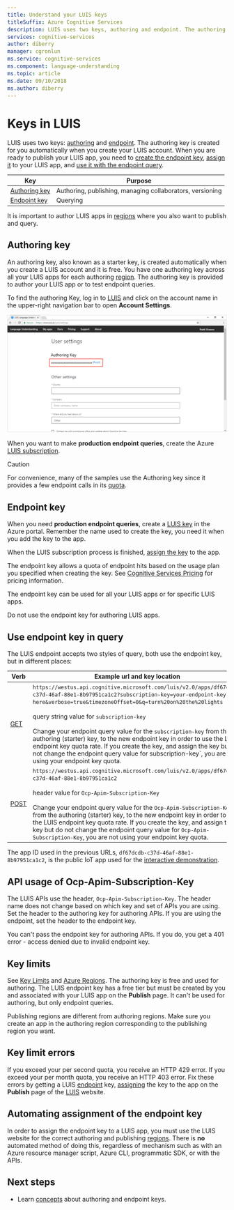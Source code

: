 ```yaml
---
title: Understand your LUIS keys
titleSuffix: Azure Cognitive Services
description: LUIS uses two keys, authoring and endpoint. The authoring key is created for you automatically when you create your LUIS account. When you are ready to publish your LUIS app, you need to create the endpoint key, assign it to your LUIS app, and use it with the endpoint query.
services: cognitive-services
author: diberry
manager: cgronlun
ms.service: cognitive-services
ms.component: language-understanding
ms.topic: article
ms.date: 09/10/2018
ms.author: diberry
---
```


# Keys in LUIS
LUIS uses two keys: [authoring](#programmatic-key) and [endpoint](#endpoint-key). The authoring key is created for you automatically when you create your LUIS account. When you are ready to publish your LUIS app, you need to [create the endpoint key](luis-how-to-azure-subscription.md#create-luis-endpoint-key), [assign it](luis-how-to-manage-keys.md#assign-endpoint-key) to your LUIS app, and [use it with the endpoint query](#use-endpoint-key-in-query). 

|Key|Purpose|
|--|--|
|[Authoring key](#programmatic-key)|Authoring, publishing, managing collaborators, versioning|
|[Endpoint key](#endpoint-key)| Querying|

It is important to author LUIS apps in [regions](luis-reference-regions.md#publishing-regions) where you also want to publish and query.

<a name="programmatic-key" ></a>
## Authoring key

An authoring key, also known as a starter key, is created automatically when you create a LUIS account and it is free. You have one authoring key across all your LUIS apps for each authoring [region](luis-reference-regions.md). The authoring key is provided to author your LUIS app or to test endpoint queries. 

To find the authoring Key, log in to [LUIS](luis-reference-regions.md#luis-website) and click on the account name in the upper-right navigation bar to open **Account Settings**.

![authoring Key](./media/luis-concept-keys/programatic-key.png)

When you want to make **production endpoint queries**, create the Azure [LUIS subscription](https://azure.microsoft.com/pricing/details/cognitive-services/language-understanding-intelligent-services/). 

> [!CAUTION]
> For convenience, many of the samples use the Authoring key since it provides a few endpoint calls in its [quota](luis-boundaries.md#key-limits).  

## Endpoint key
 When you need **production endpoint queries**, create a [LUIS key](https://azure.microsoft.com/pricing/details/cognitive-services/language-understanding-intelligent-services/) in the Azure portal. Remember the name used to create the key, you need it when you add the key to the app.

When the LUIS subscription process is finished, [assign the key](luis-how-to-manage-keys.md#assign-endpoint-key) to the app. 

The endpoint key allows a quota of endpoint hits based on the usage plan you specified when creating the key. See [Cognitive Services Pricing](https://azure.microsoft.com/pricing/details/cognitive-services/language-understanding-intelligent-services/?v=17.23h) for pricing information.

The endpoint key can be used for all your LUIS apps or for specific LUIS apps. 

Do not use the endpoint key for authoring LUIS apps. 

## Use endpoint key in query
The LUIS endpoint accepts two styles of query, both use the endpoint key, but in different places:

|Verb|Example url and key location|
|--|--|
|[GET](https://westus.dev.cognitive.microsoft.com/docs/services/5819c76f40a6350ce09de1ac/operations/5819c77140a63516d81aee78)|`https://westus.api.cognitive.microsoft.com/luis/v2.0/apps/df67dcdb-c37d-46af-88e1-8b97951ca1c2?subscription-key=your-endpoint-key-here&verbose=true&timezoneOffset=0&q=turn%20on%20the%20lights`<br><br>query string value for `subscription-key`<br><br>Change your endpoint query value for the `subscription-key` from the authoring (starter) key, to the new endpoint key in order to use the LUIS endpoint key quota rate. If you create the key, and assign the key but do not change the endpoint query value for subscription-key`, you are not using your endpoint key quota.|
|[POST](https://westus.dev.cognitive.microsoft.com/docs/services/5819c76f40a6350ce09de1ac/operations/5819c77140a63516d81aee79)| `https://westus.api.cognitive.microsoft.com/luis/v2.0/apps/df67dcdb-c37d-46af-88e1-8b97951ca1c2`<br><br> header value for `Ocp-Apim-Subscription-Key`<br><br>Change your endpoint query value for the `Ocp-Apim-Subscription-Key` from the authoring (starter) key, to the new endpoint key in order to use the LUIS endpoint key quota rate. If you create the key, and assign the key but do not change the endpoint query value for `Ocp-Apim-Subscription-Key`, you are not using your endpoint key quota.|

The app ID used in the previous URLs, `df67dcdb-c37d-46af-88e1-8b97951ca1c2`, is the public IoT app used for the [interactive demonstration](https://azure.microsoft.com/services/cognitive-services/language-understanding-intelligent-service/). 

## API usage of Ocp-Apim-Subscription-Key
The LUIS APIs use the header, `Ocp-Apim-Subscription-Key`. The header name does not change based on which key and set of APIs you are using. Set the header to the authoring key for authoring APIs. If you are using the endpoint, set the header to the endpoint key. 

You can't pass the endpoint key for authoring APIs. If you do, you get a 401 error - access denied due to invalid endpoint key. 

## Key limits
See [Key Limits](luis-boundaries.md#key-limits) and [Azure Regions](luis-reference-regions.md). The authoring key is free and used for authoring. The LUIS endpoint key has a free tier but must be created by you and associated with your LUIS app on the **Publish** page. It can't be used for authoring, but only endpoint queries.

Publishing regions are different from authoring regions. Make sure you create an app in the authoring region corresponding to the publishing region you want.

## Key limit errors
If you exceed your per second quota, you receive an HTTP 429 error. If you exceed your per month quota, you receive an HTTP 403 error. Fix these errors by getting a LUIS [endpoint](#endpoint-key) key, [assigning](luis-how-to-manage-keys.md#assign-endpoint-key) the key to the app on the **Publish** page of the [LUIS](luis-reference-regions.md#luis-website) website.

## Automating assignment of the endpoint key

In order to assign the endpoint key to a LUIS app, you must use the LUIS website for the correct authoring and publishing [regions](luis-reference-regions.md). There is **no** automated method of doing this, regardless of mechanism such as with an Azure resource manager script, Azure CLI, programmatic SDK, or with the APIs.

## Next steps

* Learn [concepts](luis-how-to-manage-keys.md#assign-endpoint-key) about authoring and endpoint keys.